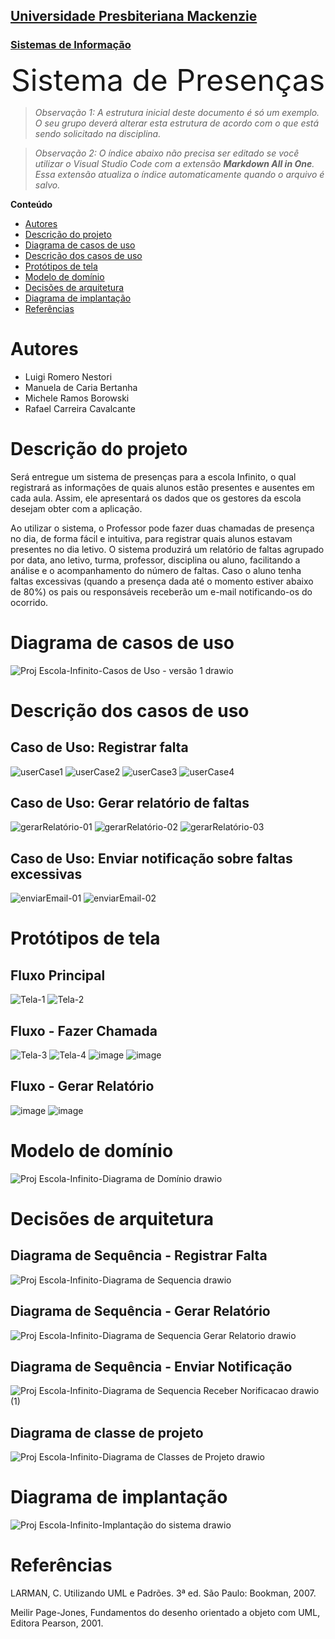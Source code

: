 <h2><a href= "https://www.mackenzie.br">Universidade Presbiteriana Mackenzie</a></h2>
<h3><a href= "https://www.mackenzie.br/graduacao/sao-paulo-higienopolis/sistemas-de-informacao">Sistemas de Informação</a></h3>


<p><font size="+12"><center>Sistema de Presenças</center></font></p>

>*Observação 1: A estrutura inicial deste documento é só um exemplo. O seu grupo deverá alterar esta estrutura de acordo com o que está sendo solicitado na disciplina.*

>*Observação 2: O índice abaixo não precisa ser editado se você utilizar o Visual Studio Code com a extensão **Markdown All in One**. Essa extensão atualiza o índice automaticamente quando o arquivo é salvo.*

**Conteúdo**

- [Autores](#autores)
- [Descrição do projeto](#descrição-do-projeto)
- [Diagrama de casos de uso](#diagrama-de-casos-de-uso)
- [Descrição dos casos de uso](#descrição-dos-casos-de-uso)
- [Protótipos de tela](#protótipos-de-tela)
- [Modelo de domínio](#modelo-de-domínio)
- [Decisões de arquitetura](#decisões-de-arquitetura)
- [Diagrama de implantação](#diagrama-de-implantação)
- [Referências](#referências)


# Autores

* Luigi Romero Nestori
* Manuela de Caria Bertanha
* Michele Ramos Borowski
* Rafael Carreira Cavalcante


# Descrição do projeto

Será entregue um sistema de presenças para a escola Infinito, o qual registrará as informações de quais alunos estão presentes e ausentes em cada aula. Assim, ele apresentará os dados que os gestores da escola desejam obter com a aplicação.

Ao utilizar o sistema, o Professor pode fazer duas chamadas de presença no dia, de forma fácil e intuitiva, para registrar quais alunos estavam presentes no dia letivo. O sistema produzirá um relatório de faltas agrupado por data, ano letivo, turma, professor, disciplina ou aluno, facilitando a análise e o acompanhamento do número de faltas. Caso o aluno tenha faltas excessivas (quando a presença dada até o momento estiver abaixo de 80%) os pais ou responsáveis receberão um e-mail notificando-os do ocorrido.

# Diagrama de casos de uso

![Proj Escola-Infinito-Casos de Uso - versão 1 drawio](https://user-images.githubusercontent.com/49102217/223579530-7196f0ff-b63b-46cc-9e5d-dc30982785cd.png)


# Descrição dos casos de uso
<h2>Caso de Uso: Registrar falta</h2>

![userCase1](https://user-images.githubusercontent.com/102591519/219972383-c0c15b73-57b4-4cb9-9bf2-d56e5ad8b021.png)
![userCase2](https://user-images.githubusercontent.com/102591519/219972399-3ce86e34-9864-4832-861b-9a5992391e5a.png)
![userCase3](https://user-images.githubusercontent.com/102591519/219972406-a1207dcf-40f8-436d-bf0a-e1acf3ce61be.png)
![userCase4](https://user-images.githubusercontent.com/102591519/219972416-6edc3621-2b74-49e7-818f-740d5def4ef9.png)

<h2>Caso de Uso: Gerar relatório de faltas</h2>

![gerarRelatório-01](https://user-images.githubusercontent.com/102591519/223589201-9715c838-25d5-4d3a-ba66-12382025c410.png)
![gerarRelatório-02](https://user-images.githubusercontent.com/102591519/223589316-2927adbc-ee27-4773-b6dc-1718b8e6e227.png)
![gerarRelatório-03](https://user-images.githubusercontent.com/102591519/223589335-6a01f837-c306-4a34-9bc1-0c976ae28b5e.png)

<h2>Caso de Uso: Enviar notificação sobre faltas excessivas</h2>

![enviarEmail-01](https://user-images.githubusercontent.com/102591519/223589037-d646d475-c9af-4321-99a1-40d9fc2aa180.png)
![enviarEmail-02](https://user-images.githubusercontent.com/102591519/223589070-c3f2f9c5-053c-43aa-ac93-b6da8d07f1fd.png)

# Protótipos de tela

<h2>Fluxo Principal</h2>

![Tela-1](https://user-images.githubusercontent.com/102591519/219970725-bf9291ff-02fe-4f42-913b-f0d7633ec25a.png)
![Tela-2](https://user-images.githubusercontent.com/102591519/219970755-a69256f9-46dd-4224-a331-926ad0c83697.png)

<h2>Fluxo - Fazer Chamada</h2>

![Tela-3](https://user-images.githubusercontent.com/102591519/219970827-13ec87fa-c7fd-4077-9e7b-43e2bcd56c4d.png)
![Tela-4](https://user-images.githubusercontent.com/102591519/219970876-58cc0976-309f-41ef-a66e-7dda8352f877.png)
![image](https://user-images.githubusercontent.com/79451555/223590538-0cebb545-911f-45a1-9f56-0e3380b0b207.png)
![image](https://user-images.githubusercontent.com/79451555/223590617-0c24e69f-3e92-4088-b352-7f7089089c94.png)

<h2>Fluxo - Gerar Relatório</h2>

![image](https://user-images.githubusercontent.com/79451555/223590697-102ef6cc-3069-4bc8-a7a7-a0bbeeeb0b7e.png)
![image](https://user-images.githubusercontent.com/79451555/223590723-d312c994-7417-418b-ab97-bef2b51e7b5e.png)

# Modelo de domínio

![Proj Escola-Infinito-Diagrama de Domínio drawio](https://user-images.githubusercontent.com/49102217/223579889-508c111e-b917-4e3e-9c6e-27aafd0a3e48.png)


# Decisões de arquitetura
<h2>Diagrama de Sequência - Registrar Falta</h2>

![Proj Escola-Infinito-Diagrama de Sequencia drawio](https://user-images.githubusercontent.com/49102217/223582618-7d99f423-1c07-438e-9790-21fd98e31743.png)


<h2>Diagrama de Sequência - Gerar Relatório</h2>

![Proj Escola-Infinito-Diagrama de Sequencia Gerar Relatorio drawio](https://user-images.githubusercontent.com/49102217/223582858-5a311a37-820e-4df0-a3ef-4ff5675f1dfc.png)


<h2>Diagrama de Sequência - Enviar Notificação</h2>

![Proj Escola-Infinito-Diagrama de Sequencia Receber Norificacao drawio (1)](https://user-images.githubusercontent.com/49102217/223583372-f6834fcf-733d-4c0a-ac32-5d311207b614.png)



<h2>Diagrama de classe de projeto</h2>
  
![Proj Escola-Infinito-Diagrama de Classes de Projeto drawio](https://user-images.githubusercontent.com/49102217/223580226-bbae7546-656c-4f99-b1fc-1672621a8e77.png)


# Diagrama de implantação

![Proj Escola-Infinito-Implantação do sistema drawio](https://user-images.githubusercontent.com/49102217/223580451-803d33dc-ffa0-4153-9dbf-f4d25056c1a3.png)


# Referências

LARMAN, C. Utilizando UML e Padrões. 3ª ed. São Paulo: Bookman, 2007. 

Meilir Page-Jones, Fundamentos do desenho orientado a objeto com UML, Editora Pearson, 2001.


